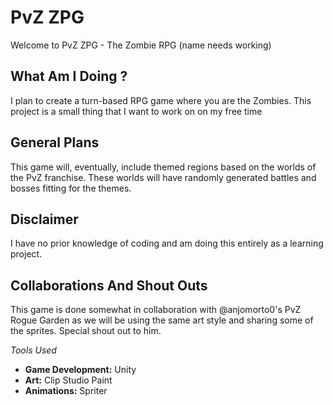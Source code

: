 # PvZ ZPG

Welcome to PvZ ZPG - The Zombie RPG
(name needs working)

## What Am I Doing ?
I plan to create a turn-based RPG game where you are the Zombies.
This project is a small thing that I want to work on on my free time

## General Plans

This game will, eventually, include themed regions based on the worlds of the PvZ franchise. 
These worlds will have randomly generated battles and bosses fitting for the themes.

## Disclaimer

I have no prior knowledge of coding and am doing this entirely as a learning project.

## Collaborations And Shout Outs

This game is done somewhat in collaboration with @anjomorto0's PvZ Rogue Garden as we will be using the same art style and sharing some of the sprites.
Special shout out to him.

_Tools Used_

- **Game Development:** Unity
- **Art:** Clip Studio Paint
- **Animations:** Spriter

